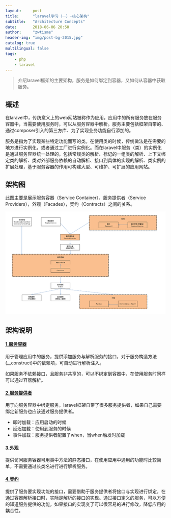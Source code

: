 ```yaml
---
layout:     post
title:      "laravel学习（一）-核心架构"
subtitle:   "Architecture Concepts"
date:       2018-06-06 20:50
author:     "zwtisme"
header-img: "img/post-bg-2015.jpg"
catalog: true
multilingual: false
tags:
    - php
    - laravel
---
```


> 介绍laravel框架的主要架构，服务是如何绑定到容器，又如何从容器中获取服务。

## 概述

<p>
在laravel中，传统意义上的web网站被称作为应用，应用中的所有服务放在服务容器中，当需要使用服务时，可以从服务容器中解析。服务主要包括框架自带的、通过composer引入的第三方库、为了实现业务功能自行添加的。
</p>

<p>
服务是指为了实现某些特定功能而写的类。在使用类的时候，传统做法是在需要的地方进行实例化，或者通过工厂进行实例化。而在laravel中服务（类）的实例化是通过服务容器统一处理的，包括常规类的解析、标记的一组类的解析、上下文绑定类的解析、类对外部服务依赖的自动解析、接口到具体的实现的解析、类实例的扩展处理，基于服务容器的作用可构建大型、可维护、可扩展的应用网站。
</p>

## 架构图

<p>
此图主要是展示服务容器（Service Container），服务提供者（Service Providers），外观（Facades），契约（Contracts）之间的关系。
</p>

![image](https://github.com/xuanxuan2016/xuanxuan2016.github.io/blob/master/img/2018-06-06-1-laravel-study-architecture/20180621155721.png?raw=true)

## 架构说明

#### [1.服务容器](https://xuanxuan2016.github.io/2018/06/06/2-laravel-study-service-container/)

<p>
用于管理应用中的服务，提供添加服务与解析服务的接口，对于服务构造方法(__construct)中的依赖项，可自动进行解析注入。
</p>

<p>
如果服务不依赖接口，且服务非共享的，可以不绑定到容器中，在使用服务时同样可以通过容器解析。
</p>

#### [2.服务提供者](https://xuanxuan2016.github.io/2018/06/06/3-laravel-study-service-providers/)

<p>
用于向服务容器中绑定服务，laravel框架自带了很多服务提供者，如果自己需要绑定新服务也应该通过服务提供者。
</p>

- 即时加载：应用启动的时候
- 延迟加载：使用到服务的时候
- 事件加载：服务提供者配置了when，当when触发时加载

#### [3.外观](https://xuanxuan2016.github.io/2018/06/06/4-laravel-study-facades/)

<p>
提供访问服务容器可用类中方法的静态接口，在使用应用中通用的功能时比较简单，不需要通过长类名进行进行解析服务。
</p>

#### [4.契约](https://xuanxuan2016.github.io/2018/06/06/5-laravel-study-contracts/)

<p>
提供了服务要实现功能的接口，需要借助于服务提供者将接口与实现进行绑定，在通过容器解析接口时，实际是解析的接口的实现。通过接口定义的服务，可以方便的知道服务提供的功能，如果接口的实现变了可以很容易的进行修改，降低应用的耦合性。
</p>
